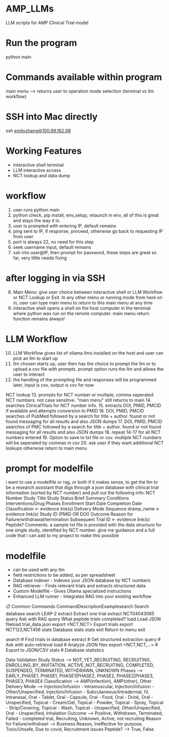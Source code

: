 # AMP_LLMs
LLM scripts for AMP Clinical Trial model

# Run the program
python main

# Commands available within program
main menu --> returns user to operation mode selection (terminal vs llm workflow)

# SSH into Mac directly
ssh emilyzhang@100.99.162.98

# Working Features
- interactive shell terminal
- LLM interactive access
- NCT lookup and data dump

# workflow
1. user runs python main
2. python check, pip install, env_setup, relaunch in env, all of this is great and stays the way it is.
3. user is prompted with entering IP, default remains
4. ping sent to IP, if response, proceed, otherwise go back to requesting IP from user
5. port is always 22, no need for this step
6. seek username input, default remains
7. ssh into user@IP, then prompt for password, these steps are great so far, very little needs fixing

# after logging in via SSH
8. Main Menu: give user choice between interactive shell or LLM Workflow or NCT Lookup or Exit. In any other menu or running mode from here on in, user can type main menu to return to this main menu at any time
9. interactive shell opens a shell on the host computer in the terminal where python was run on the remote computer. main menu return function remains always!

# LLM Workflow
10. LLM Workflow gives list of ollama llms installed on the host and user can pick an llm to start up
11. llm chosen starts up, user then has the choice to prompt the llm or to upload a csv file with prompts. prompt option runs the llm and allows the user to interact
12. the handling of the prompting file and responses will be programmed later, input is csv, output is csv for now

NCT lookup
13. prompts for NCT number or multiple, comma seperated NCT numbers. not case sensitive. "main menu" still returns to main
14. searches ClinicalTrials for NCT number info. 
15. extracts DOI, PMID, PMCID if available and attempts conversion to PMID
16. DOI, PMID, PMCID searches of PubMed followed by a search for title + author. found or not found messaging for all results and also JSON dumps
17. DOI, PMID, PMCID searches of PMC followed by a search for title + author. found or not found messaging for all results and also JSON dumps
18. repeat 14-17 for all NCT numbers entered
19. Option to save to txt file or csv. multiple NCT numbers will be seperated by commas in csv
20. ask user if they want additional NCT lookups otherwise return to main menu

# prompt for modelfile
 i want to use a modelfile or rag, or both if it makes sense, to get the llm to be a research assistant that digs through a json database with clinical trial information (sorted by NCT number) and pull out the following info: NCT Number Study Title Study Status Brief Summary Conditions Interventions/Drug Phases Enrollment Start Date Completion Date Classification <- evidence link(s) Delivery Mode Sequence dramp_name <- evidence link(s) Study ID (PMID OR DOI) Outcome Reason for Failure/withdrawal/termination Subsequent Trial ID <- evidence link(s) Peptide? Comments. a sample txt file is provided with the data structure for one single study, identified by NCT number. give me guidance and a full code that i can add to my project to make this possible

 # modelfile
- can be used with any llm
- field restrictions to be added, as per spreadsheet
- Database indexer - Indexes your JSON database by NCT numbers
- RAG retriever - Finds relevant trials and extracts structured data
- Custom Modelfile - Gives Ollama specialized instructions
- Enhanced LLM runner - Integrates RAG into your existing workflow

📋 Common Commands
CommandDescriptionExamplesearch <query>     Search database     search LEAP-2
extract <NCT>   Extract one trial   extract NCT04043065
query <question>    Ask with RAG    query What peptide trials completed?
load <file> Load JSON fileload   trial_data.json
export <NCT,NCT>    Export trials   export NCT123,NCT456
stats   Database stats    stats
exit Return to menu exit

search <query>          # Find trials in database
extract <NCT>           # Get structured extraction
query <question>        # Ask with auto-retrieval
load <file>             # Analyze JSON files
export <NCT,NCT,...>    # Export to JSON/CSV
stats                   # Database statistics

Data Validation
Study Status --> NOT_YET_RECRUITING, RECRUITING, ENROLLING_BY_INVITATION, ACTIVE_NOT_RECRUITING, COMPLETED, SUSPENDED, TERMINATED, WITHDRAWN, UNKNOWN
Phases --> EARLY_PHASE1, PHASE1, PHASE1|PHASE2, PHASE2, PHASE2|PHASE3, PHASE3, PHASE4
Classification --> AMP(infection), AMP(other), Other
Delivery Mode --> Injection/Infusion - Intramuscular, Injection/Infusion - Other/Unspecified, Injection/Infusion - Subcutaneous/Intradermal, IV, Intranasal, Oral - Tablet, Oral - Capsule, Oral - Food, Oral - Drink, Oral - Unspecified, Topical - Cream/Gel, Topical - Powder, Topical - Spray, Topical - Strip/Covering, Topical - Wash, Topical - Unspecified, Other/Unspecified, Oral - Unspecified, Inhalation
Outcome --> Positive, Withdrawn, Terminated, Failed - completed trial, Recruiting, Unknown, Active, not recruiting
Reason for Failure/withdrawl --> Business Reason, Ineffective for purpose, Toxic/Unsafe, Due to covid, Recruitment issues
Peptide? --> True, False


